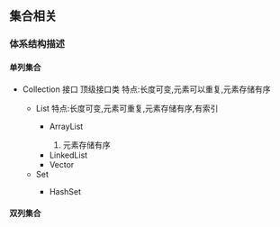 ## 集合相关
### 体系结构描述
#### 单列集合
- Collection<E> 接口 顶级接口类  特点:长度可变,元素可以重复,元素存储有序
	-  List<E> 特点:长度可变,元素可重复,元素存储有序,有索引
		- ArrayList<E> 
			1. 元素存储有序
		- LinkedList<E>
 		- Vector<E>
	-  Set<E>
		- HashSet<E>
 	
 	
	
#### 双列集合
	
		 